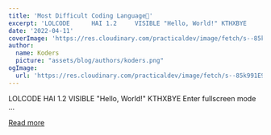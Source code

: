 ```yaml
---
title: 'Most Difficult Coding Language😬'
excerpt: 'LOLCODE      HAI 1.2     VISIBLE "Hello, World!" KTHXBYE        Enter fullscreen mode    ...'
date: '2022-04-11'
coverImage: 'https://res.cloudinary.com/practicaldev/image/fetch/s--85k991E9--/c_imagga_scale,f_auto,fl_progressive,h_420,q_auto,w_1000/https://dev-to-uploads.s3.amazonaws.com/uploads/articles/drv1du2v37mihek3iywm.jpg'
author:
  name: Koders
  picture: "assets/blog/authors/koders.png"
ogImage:
  url: 'https://res.cloudinary.com/practicaldev/image/fetch/s--85k991E9--/c_imagga_scale,f_auto,fl_progressive,h_420,q_auto,w_1000/https://dev-to-uploads.s3.amazonaws.com/uploads/articles/drv1du2v37mihek3iywm.jpg'
---
```


LOLCODE      HAI 1.2     VISIBLE "Hello, World!" KTHXBYE        Enter fullscreen mode    ...

[Read more](https://dev.to/ndrohith/most-difficult-coding-language-3a97)
